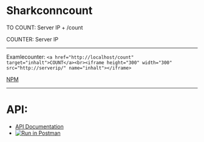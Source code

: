 # Sharkconncount

TO COUNT: Server IP + /count

COUNTER: Server IP

---
Examlecounter:
```<a href="http://localhost/count" target="inhalt">COUNT</a><br><iframe height="300" width="300" src="http://serverip/" name="inhalt"></iframe>```

[NPM](https://www.npmjs.com/package/user-counter)

---

# API: 
- [API Documentation](https://documenter.getpostman.com/view/6963541/S17qUALk)
- [![Run in Postman](https://run.pstmn.io/button.svg)](https://app.getpostman.com/run-collection/6c3acfbb8203390d5db1)
